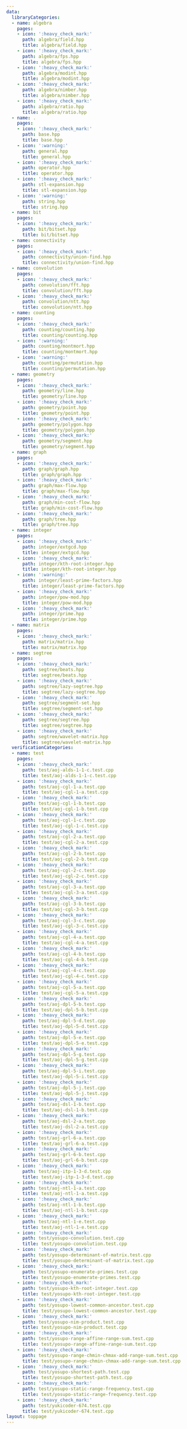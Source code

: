 ```yaml
---
data:
  libraryCategories:
  - name: algebra
    pages:
    - icon: ':heavy_check_mark:'
      path: algebra/field.hpp
      title: algebra/field.hpp
    - icon: ':heavy_check_mark:'
      path: algebra/fps.hpp
      title: algebra/fps.hpp
    - icon: ':heavy_check_mark:'
      path: algebra/modint.hpp
      title: algebra/modint.hpp
    - icon: ':heavy_check_mark:'
      path: algebra/nimber.hpp
      title: algebra/nimber.hpp
    - icon: ':heavy_check_mark:'
      path: algebra/ratio.hpp
      title: algebra/ratio.hpp
  - name: .
    pages:
    - icon: ':heavy_check_mark:'
      path: base.hpp
      title: base.hpp
    - icon: ':warning:'
      path: general.hpp
      title: general.hpp
    - icon: ':heavy_check_mark:'
      path: operator.hpp
      title: operator.hpp
    - icon: ':heavy_check_mark:'
      path: stl-expansion.hpp
      title: stl-expansion.hpp
    - icon: ':warning:'
      path: string.hpp
      title: string.hpp
  - name: bit
    pages:
    - icon: ':heavy_check_mark:'
      path: bit/bitset.hpp
      title: bit/bitset.hpp
  - name: connectivity
    pages:
    - icon: ':heavy_check_mark:'
      path: connectivity/union-find.hpp
      title: connectivity/union-find.hpp
  - name: convolution
    pages:
    - icon: ':heavy_check_mark:'
      path: convolution/fft.hpp
      title: convolution/fft.hpp
    - icon: ':heavy_check_mark:'
      path: convolution/ntt.hpp
      title: convolution/ntt.hpp
  - name: counting
    pages:
    - icon: ':heavy_check_mark:'
      path: counting/counting.hpp
      title: counting/counting.hpp
    - icon: ':warning:'
      path: counting/montmort.hpp
      title: counting/montmort.hpp
    - icon: ':warning:'
      path: counting/permutation.hpp
      title: counting/permutation.hpp
  - name: geometry
    pages:
    - icon: ':heavy_check_mark:'
      path: geometry/line.hpp
      title: geometry/line.hpp
    - icon: ':heavy_check_mark:'
      path: geometry/point.hpp
      title: geometry/point.hpp
    - icon: ':heavy_check_mark:'
      path: geometry/polygon.hpp
      title: geometry/polygon.hpp
    - icon: ':heavy_check_mark:'
      path: geometry/segment.hpp
      title: geometry/segment.hpp
  - name: graph
    pages:
    - icon: ':heavy_check_mark:'
      path: graph/graph.hpp
      title: graph/graph.hpp
    - icon: ':heavy_check_mark:'
      path: graph/max-flow.hpp
      title: graph/max-flow.hpp
    - icon: ':heavy_check_mark:'
      path: graph/min-cost-flow.hpp
      title: graph/min-cost-flow.hpp
    - icon: ':heavy_check_mark:'
      path: graph/tree.hpp
      title: graph/tree.hpp
  - name: integer
    pages:
    - icon: ':heavy_check_mark:'
      path: integer/extgcd.hpp
      title: integer/extgcd.hpp
    - icon: ':heavy_check_mark:'
      path: integer/kth-root-integer.hpp
      title: integer/kth-root-integer.hpp
    - icon: ':warning:'
      path: integer/least-prime-factors.hpp
      title: integer/least-prime-factors.hpp
    - icon: ':heavy_check_mark:'
      path: integer/pow-mod.hpp
      title: integer/pow-mod.hpp
    - icon: ':heavy_check_mark:'
      path: integer/prime.hpp
      title: integer/prime.hpp
  - name: matrix
    pages:
    - icon: ':heavy_check_mark:'
      path: matrix/matrix.hpp
      title: matrix/matrix.hpp
  - name: segtree
    pages:
    - icon: ':heavy_check_mark:'
      path: segtree/beats.hpp
      title: segtree/beats.hpp
    - icon: ':heavy_check_mark:'
      path: segtree/lazy-segtree.hpp
      title: segtree/lazy-segtree.hpp
    - icon: ':heavy_check_mark:'
      path: segtree/segment-set.hpp
      title: segtree/segment-set.hpp
    - icon: ':heavy_check_mark:'
      path: segtree/segtree.hpp
      title: segtree/segtree.hpp
    - icon: ':heavy_check_mark:'
      path: segtree/wavelet-matrix.hpp
      title: segtree/wavelet-matrix.hpp
  verificationCategories:
  - name: test
    pages:
    - icon: ':heavy_check_mark:'
      path: test/aoj-alds-1-1-c.test.cpp
      title: test/aoj-alds-1-1-c.test.cpp
    - icon: ':heavy_check_mark:'
      path: test/aoj-cgl-1-a.test.cpp
      title: test/aoj-cgl-1-a.test.cpp
    - icon: ':heavy_check_mark:'
      path: test/aoj-cgl-1-b.test.cpp
      title: test/aoj-cgl-1-b.test.cpp
    - icon: ':heavy_check_mark:'
      path: test/aoj-cgl-1-c.test.cpp
      title: test/aoj-cgl-1-c.test.cpp
    - icon: ':heavy_check_mark:'
      path: test/aoj-cgl-2-a.test.cpp
      title: test/aoj-cgl-2-a.test.cpp
    - icon: ':heavy_check_mark:'
      path: test/aoj-cgl-2-b.test.cpp
      title: test/aoj-cgl-2-b.test.cpp
    - icon: ':heavy_check_mark:'
      path: test/aoj-cgl-2-c.test.cpp
      title: test/aoj-cgl-2-c.test.cpp
    - icon: ':heavy_check_mark:'
      path: test/aoj-cgl-3-a.test.cpp
      title: test/aoj-cgl-3-a.test.cpp
    - icon: ':heavy_check_mark:'
      path: test/aoj-cgl-3-b.test.cpp
      title: test/aoj-cgl-3-b.test.cpp
    - icon: ':heavy_check_mark:'
      path: test/aoj-cgl-3-c.test.cpp
      title: test/aoj-cgl-3-c.test.cpp
    - icon: ':heavy_check_mark:'
      path: test/aoj-cgl-4-a.test.cpp
      title: test/aoj-cgl-4-a.test.cpp
    - icon: ':heavy_check_mark:'
      path: test/aoj-cgl-4-b.test.cpp
      title: test/aoj-cgl-4-b.test.cpp
    - icon: ':heavy_check_mark:'
      path: test/aoj-cgl-4-c.test.cpp
      title: test/aoj-cgl-4-c.test.cpp
    - icon: ':heavy_check_mark:'
      path: test/aoj-cgl-5-a.test.cpp
      title: test/aoj-cgl-5-a.test.cpp
    - icon: ':heavy_check_mark:'
      path: test/aoj-dpl-5-b.test.cpp
      title: test/aoj-dpl-5-b.test.cpp
    - icon: ':heavy_check_mark:'
      path: test/aoj-dpl-5-d.test.cpp
      title: test/aoj-dpl-5-d.test.cpp
    - icon: ':heavy_check_mark:'
      path: test/aoj-dpl-5-e.test.cpp
      title: test/aoj-dpl-5-e.test.cpp
    - icon: ':heavy_check_mark:'
      path: test/aoj-dpl-5-g.test.cpp
      title: test/aoj-dpl-5-g.test.cpp
    - icon: ':heavy_check_mark:'
      path: test/aoj-dpl-5-i.test.cpp
      title: test/aoj-dpl-5-i.test.cpp
    - icon: ':heavy_check_mark:'
      path: test/aoj-dpl-5-j.test.cpp
      title: test/aoj-dpl-5-j.test.cpp
    - icon: ':heavy_check_mark:'
      path: test/aoj-dsl-1-b.test.cpp
      title: test/aoj-dsl-1-b.test.cpp
    - icon: ':heavy_check_mark:'
      path: test/aoj-dsl-2-a.test.cpp
      title: test/aoj-dsl-2-a.test.cpp
    - icon: ':heavy_check_mark:'
      path: test/aoj-grl-6-a.test.cpp
      title: test/aoj-grl-6-a.test.cpp
    - icon: ':heavy_check_mark:'
      path: test/aoj-grl-6-b.test.cpp
      title: test/aoj-grl-6-b.test.cpp
    - icon: ':heavy_check_mark:'
      path: test/aoj-itp-1-3-d.test.cpp
      title: test/aoj-itp-1-3-d.test.cpp
    - icon: ':heavy_check_mark:'
      path: test/aoj-ntl-1-a.test.cpp
      title: test/aoj-ntl-1-a.test.cpp
    - icon: ':heavy_check_mark:'
      path: test/aoj-ntl-1-b.test.cpp
      title: test/aoj-ntl-1-b.test.cpp
    - icon: ':heavy_check_mark:'
      path: test/aoj-ntl-1-e.test.cpp
      title: test/aoj-ntl-1-e.test.cpp
    - icon: ':heavy_check_mark:'
      path: test/yosupo-convolution.test.cpp
      title: test/yosupo-convolution.test.cpp
    - icon: ':heavy_check_mark:'
      path: test/yosupo-determinant-of-matrix.test.cpp
      title: test/yosupo-determinant-of-matrix.test.cpp
    - icon: ':heavy_check_mark:'
      path: test/yosupo-enumerate-primes.test.cpp
      title: test/yosupo-enumerate-primes.test.cpp
    - icon: ':heavy_check_mark:'
      path: test/yosupo-kth-root-integer.test.cpp
      title: test/yosupo-kth-root-integer.test.cpp
    - icon: ':heavy_check_mark:'
      path: test/yosupo-lowest-common-ancestor.test.cpp
      title: test/yosupo-lowest-common-ancestor.test.cpp
    - icon: ':heavy_check_mark:'
      path: test/yosupo-nim-product.test.cpp
      title: test/yosupo-nim-product.test.cpp
    - icon: ':heavy_check_mark:'
      path: test/yosupo-range-affine-range-sum.test.cpp
      title: test/yosupo-range-affine-range-sum.test.cpp
    - icon: ':heavy_check_mark:'
      path: test/yosupo-range-chmin-chmax-add-range-sum.test.cpp
      title: test/yosupo-range-chmin-chmax-add-range-sum.test.cpp
    - icon: ':heavy_check_mark:'
      path: test/yosupo-shortest-path.test.cpp
      title: test/yosupo-shortest-path.test.cpp
    - icon: ':heavy_check_mark:'
      path: test/yosupo-static-range-frequency.test.cpp
      title: test/yosupo-static-range-frequency.test.cpp
    - icon: ':heavy_check_mark:'
      path: test/yukicoder-674.test.cpp
      title: test/yukicoder-674.test.cpp
layout: toppage
---
```

